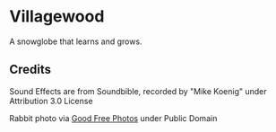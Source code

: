 # Villagewood
A snowglobe that learns and grows.

## Credits
<p>Sound Effects are from Soundbible, recorded by "Mike Koenig" under Attribution 3.0 License</p>
<p>Rabbit photo via <a href="https://www.goodfreephotos.com/">Good Free Photos</a> under Public Domain</p>